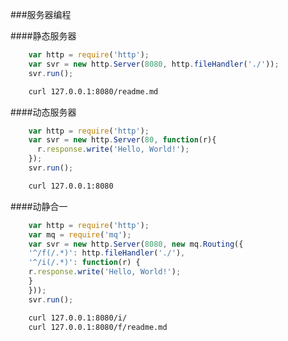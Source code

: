 ###服务器编程

####静态服务器

```javascript
    var http = require('http');
    var svr = new http.Server(8080, http.fileHandler('./'));
    svr.run();
```

```Bash
    curl 127.0.0.1:8080/readme.md
```


####动态服务器
```javascript
    var http = require('http');
    var svr = new http.Server(80, function(r){
      r.response.write('Hello, World!');
    });
    svr.run();
```

```Bash
    curl 127.0.0.1:8080
```
 
####动静合一
```javascript
    var http = require('http');
    var mq = require('mq');
    var svr = new http.Server(8080, new mq.Routing({
    '^/f(/.*)': http.fileHandler('./'),
    '^/i(/.*)': function(r) {
    r.response.write('Hello, World!');
    }
    }));
    svr.run();
```

```Bash
    curl 127.0.0.1:8080/i/
    curl 127.0.0.1:8080/f/readme.md
```
